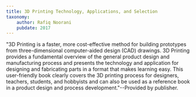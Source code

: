 ```yaml
---
title: 3D Printing Technology, Applications, and Selection
taxonomy:
	author: Rafiq Noorani
	pubdate: 2017
---
```

"3D Printing is a faster, more cost-effective method for building prototypes from three-dimensional computer-aided design (CAD) drawings. 3D Printing provides a fundamental overview of the general product design and manufacturing process and presents the technology and application for designing and fabricating parts in a format that makes learning easy. This user-friendly book clearly covers the 3D printing process for designers, teachers, students, and hobbyists and can also be used as a reference book in a product design and process development."--Provided by publisher.